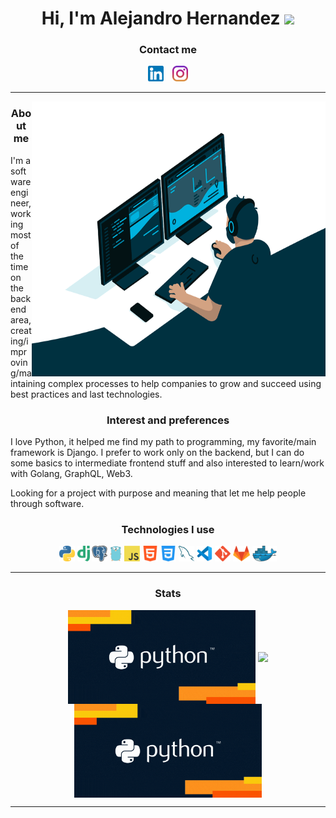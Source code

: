 <div align="center">

# Hi, I'm Alejandro Hernandez <img src="https://media.giphy.com/media/hvRJCLFzcasrR4ia7z/giphy.gif" width="25px">
  
</div> 
<h3 align="center">Contact me</h3>
<p align="center">
<a href="https://www.linkedin.com/in/alehdzdev/"><img title="LinkedIn" height="25" src="assets/linkedin.png" style="padding-right: 10px"></a>
<a href="https://www.instagram.com/alehdzdev/"><img title="Instagram" height="25" src="assets/instagram.png"></a>
</p>

<hr>

<img align="right" alt="GIF" src="assets/coding.gif" width="470" height="440"/>

<h3 class="title" align="center">About me</h3>
I'm a software engineer, working most of the time on the backend area, creating/improving/maintaining complex processes to help companies to grow and succeed using best practices and last technologies.

<p>
  
<h3 class="title" align="center">Interest and preferences</h3>
I love Python, it helped me find my path to programming, my favorite/main framework is Django. I prefer to work only on the backend, but I can do some basics to intermediate frontend stuff and also interested to learn/work with Golang, GraphQL, Web3.
</p>
<p>
Looking for a project with purpose and meaning that let me help people through software.
</p>

<h3 class="title" align="center">Technologies I use</h3>
<p align="center">
<img title="Python" height="25" src="assets/python.png">
<img title="Django" height="25" src="assets/django.png">
<img title="Postgresql" height="25" src="assets/postgre.png">
<img title="Go" height="25" src="assets/golang.png">
<img title="Javascript" height="25" src="assets/javascript.png">
<img title="HTML" height="25" src="assets/html.png">
<img title="CSS" height="25" src="assets/css.png">
<img title="Mysql" height="25" src="assets/mysql.png">
<img title="VSCode" height="25" src="assets/vscode.png">
<img title="Git" height="25" src="assets/git.png">
<img title="Gitlab" height="25" src="assets/gitlab.png">
<img title="Docker" height="25" src="assets/docker.png">
</p>
<hr>
<h3 align="center">Stats</h3>
<div align=center>
  <img align="center" alt="GIF" src="assets/python.gif" width="300" height="150"/>
  <img width=325 align="center" src="https://github-readme-stats.vercel.app/api/top-langs/?username=alehdzdev&hide=c%23&title_color=B1D0E0&text_color=ffffff&icon_color=61dafb&bg_color=20232a&langs_count=8&layout=compact&border_color=61dafb&hide_border=true" />
  <img align="center" alt="GIF" src="assets/python.gif" width="300" height="150"/>
</div>
<hr>
<!---
alehdzdev/alehdzdev is a ✨ special ✨ repository because its `README.md` (this file) appears on your GitHub profile.
You can click the Preview link to take a look at your changes.
--->
